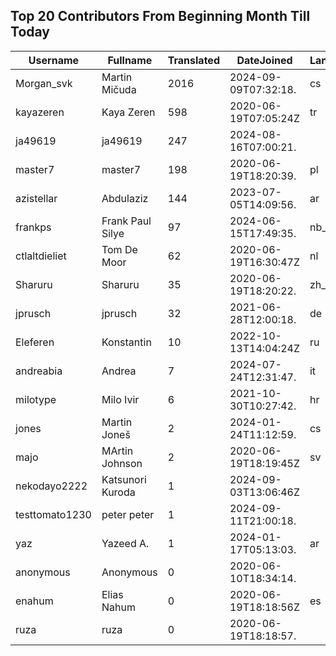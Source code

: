 ## Top 20 Contributors From Beginning Month Till Today ##
|Username|Fullname|Translated|DateJoined|Language|
|--------|--------|----------|----------|-------|
|Morgan_svk|Martin Mičuda|2016|2024-09-09T07:32:18.|cs|
|kayazeren|Kaya Zeren|598|2020-06-19T07:05:24Z|tr|
|ja49619|ja49619|247|2024-08-16T07:00:21.||
|master7|master7|198|2020-06-19T18:20:39.|pl|
|azistellar|Abdulaziz|144|2023-07-05T14:09:56.|ar|
|frankps|Frank Paul Silye|97|2024-06-15T17:49:35.|nb_NO|
|ctlaltdieliet|Tom De Moor|62|2020-06-19T16:30:47Z|nl|
|Sharuru|Sharuru|35|2020-06-19T18:20:22.|zh_Hans|
|jprusch|jprusch|32|2021-06-28T12:00:18.|de|
|Eleferen|Konstantin|10|2022-10-13T14:04:24Z|ru|
|andreabia|Andrea|7|2024-07-24T12:31:47.|it|
|milotype|Milo Ivir|6|2021-10-30T10:27:42.|hr|
|jones|Martin Joneš|2|2024-01-24T11:12:59.|cs|
|majo|MArtin Johnson|2|2020-06-19T18:19:45Z|sv|
|nekodayo2222|Katsunori Kuroda|1|2024-09-03T13:06:46Z||
|testtomato1230|peter peter|1|2024-09-11T21:00:18.||
|yaz|Yazeed A.|1|2024-01-17T05:13:03.|ar|
|anonymous|Anonymous|0|2020-06-10T18:34:14.||
|enahum|Elias  Nahum|0|2020-06-19T18:18:56Z|es|
|ruza|ruza|0|2020-06-19T18:18:57.||
